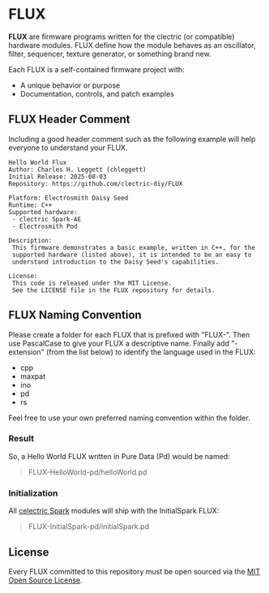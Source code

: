 # FLUX

**FLUX** are firmware programs written for the clectric (or compatible) hardware modules. FLUX define how the module behaves as an oscillator, filter, sequencer, texture generator, or something brand new.

Each FLUX is a self-contained firmware project with:
- A unique behavior or purpose
- Documentation, controls, and patch examples

## FLUX Header Comment
Including a good header comment such as the following example will help everyone to understand your FLUX.

```
Hello World Flux
Author: Charles H. Leggett (chleggett)
Initial Release: 2025-08-03
Repository: https://github.com/clectric-diy/FLUX
 
Platform: Electrosmith Daisy Seed
Runtime: C++
Supported hardware:
 - clectric Spark-AE
 - Electrosmith Pod

Description:
 This firmware demonstrates a basic example, written in C++, for the
 supported hardware (listed above), it is intended to be an easy to
 understand introduction to the Daisy Seed's capabilities.

License:
 This code is released under the MIT License.
 See the LICENSE file in the FLUX repository for details. 
```

## FLUX Naming Convention
Please create a folder for each FLUX that is prefixed with "FLUX-". Then use PascalCase to give your FLUX a descriptive name. Finally add "-extension" (from the list below) to identify the language used in the FLUX:
- cpp
- maxpat
- ino
- pd
- rs

Feel free to use your own preferred naming convention within the folder.

### Result
So, a Hello World FLUX written in Pure Data (Pd) would be named:
> FLUX-HelloWorld-pd/helloWorld.pd

### Initialization
All [celectric Spark](https://github.com/clectric-diy/Spark-AE) modules will ship with the InitialSpark FLUX:
> FLUX-InitialSpark-pd/initialSpark.pd

## License
Every FLUX committed to this repository must be open sourced via the [MIT Open Source License](https://tlo.mit.edu/understand-ip/exploring-mit-open-source-license-comprehensive-guide).
